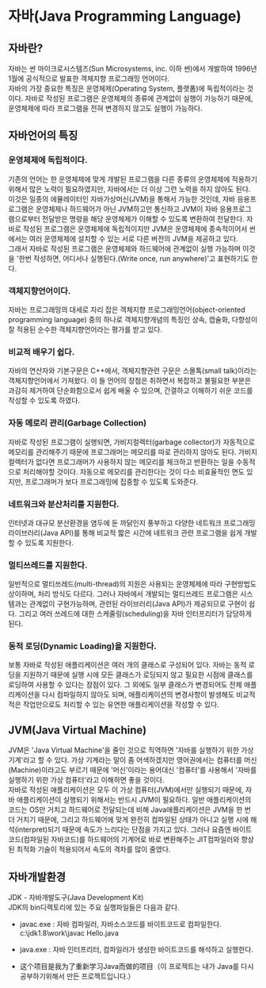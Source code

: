 # 자바(Java Programming Language)

## 자바란?

자바는 썬 마이크로시스템즈(Sun Microsystems, inc. 이하 썬)에서 개발하여 1996년 1월에 공식적으로 발표한 객체지향 프로그래밍 언어이다. </br>
자바의 가장 중요한 특징은 운영체제(Operating System, 플랫폼)에 독립적이라는 것이다. 자바로 작성된 프로그램은 운영체제의 종류에 관계없이 실행이 가능하기 때문에, 운영체제에 따라 프로그램을 전혀 변경하지 않고도 실행이 가능하다. </br>

## 자바언어의 특징

### 운영체제에 독립적이다.

기존의 언어는 한 운영체제에 맞게 개발된 프로그램을 다른 종류의 운영체제에 적용하기 위해서 많은 노력이 필요하였지만, 자바에서는 더 이상 그런 노력을 하지 않아도 된다. </br>
이것은 일종의 에뮬레이터인 자바가상머신(JVM)을 통해서 가능한 것인데, 자바 응용프로그램은 운영체제나 하드웨어가 아닌 JVM하고만 통신하고 JVM이 자바 응용프로그램으로부터 전달받은 명령을 해당 운영체제가 이해할 수 있도록 변환하여 전달한다. 자바로 작성된 프로그램은 운영체제에 독립적이지만 JVM은 운영체제에 종속적이어서 썬에서는 여러 운영체제에 설치할 수 있는 서로 다른 버전의 JVM을 제공하고 있다. </br>
그래서 자바로 작성된 프로그램은 운영체제와 하드웨어에 관계없이 실행 가능하며 이것을 '한번 작성하면, 어디서나 실행된다.(Write once, run anywhere)'고 표현하기도 한다. </br>

### 객체지향언어이다.

자바는 프로그래밍의 대세로 자리 잡은 객체지향 프로그래밍언어(object-oriented programming language) 중의 하나로 객체지향개념의 특징인 상속, 캡슐화, 다향성이 잘 적용된 순수한 객체지향언어라는 평가를 받고 있다. </br>

### 비교적 배우기 쉽다.

자바의 연산자와 기본구문은 C++에서, 객체지향관련 구문은 스몰톡(small talk)이라는 객체지향언어에서 가져왔다. 이 들 언어의 장점은 취하면서 복잡하고 불필요한 부분은 과감히 제거하여 단순화함으로서 쉽게 배울 수 있으며, 간결하고 이해하기 쉬운 코드를 작성할 수 있도록 하였다. </br>

### 자동 메로리 관리(Garbage Collection)

자바로 작성된 프로그램이 실행되면, 가비지컬렉터(garbage collector)가 자동적으로 메모리를 관리해주기 때문에 프로그래머는 메모리를 따로 관리하지 않아도 된다. 가비지 컬렉터가 없다면 프로그래머가 사용하지 않는 메모리를 체크하고 반환하는 일을 수동적으로 처리해야할 것이다. 자동으로 메모리를 관리한다는 것이 다소 비효율적인 면도 있지만, 프로그래머가 보다 프로그래밍에 집중할 수 있도록 도와준다. </br>

### 네트워크와 분산처리를 지원한다.

인터넷과 대규모 분산환경을 염두에 둔 까닭인지 풍부하고 다양한 네트워크 프로그래밍 라이브러리(Java API)를 통해 비교적 짧은 시간에 네트워크 관련 프로그램을 쉽게 개발할 수 있도록 지원한다. </br>

### 멀티쓰레드를 지원한다.

일반적으로 멀티쓰레드(multi-thread)의 지원은 사용되는 운영체제에 따라 구현방법도 상이하며, 처리 방식도 다르다. 그러나 자바에서 개발되는 멀티쓰레드 프로그램은 시스템과는 관계없이 구현가능하며, 관련된 라이브러리(Java API)가 제공되므로 구현이 쉽다. 그리고 여러 쓰레드에 대한 스케줄링(scheduling)을 자바 인터프리터가 담당하게 된다. </br>

### 동적 로딩(Dynamic Loading)을 지원한다.

보통 자바로 작성된 애플리케이션은 여러 개의 클래스로 구성되어 있다. 자바는 동적 로딩을 지원하기 때문에 실행 시에 모든 클래스가 로딩되지 않고 필요한 시점에 클래스를 로딩하여 사용할 수 있다는 장점이 있다. 그 외에도 일부 클래스가 변경되어도 전체 애플리케이션을 다시 컴파일하지 않아도 되며, 애플리케이션의 변경사항이 발생해도 비교적 적은 작업만으로도 처리할 수 있는 유연한 애플리케이션을 작성할 수 있다.

## JVM(Java Virtual Machine)

JVM은 'Java Virtual Machine'을 줄인 것으로 직역하면 '자바를 실행하기 위한 가상 기계'라고 할 수 있다. 가상 기계라는 말이 좀 어색하겠지만 영어권에서는 컴퓨터를 머신(Machine)이라고도 부르기 때문에 '머신'이라는 용어대신 '컴퓨터'를 사용해서 '자바를 실행하기 위한 가상 컴퓨터'라고 이해하면 좋을 것이다. </br>
자바로 작성된 애플리케이션은 모두 이 가상 컴퓨터(JVM)에서만 실행되기 때문에, 자바 애플리케이션이 실행되기 위해서는 반드시 JVM이 필요하다. 일반 애플리케이션의 코드는 OS만 거치고 하드웨어로 전달되는데 비해 Java애플리케이션은 JVM을 한 번 더 거치기 때문에, 그리고 하드웨어에 맞게 완전히 컴파일된 상태가 아니고 실행 시에 해석(interpret)되기 때문에 속도가 느리다는 단점을 가지고 있다. 그러나 요즘엔 바이트코드(컴파일된 자바코드)를 하드웨어의 기계어로 바로 변환해주는 JIT컴파일러와 향상된 최적화 기술이 적용되어서 속도의 격차를 많이 줄였다. </br>

## 자바개발환경 

JDK - 자바개발도구(Java Development Kit) </br>
JDK의 bin디렉토리에 있는 주요 실행파일들은 다음과 같다.</br>
- javac.exe : 자바 컴파일러, 자바소스코드를 바이트코드로 컴파일한다. </br>
c:\jdk1.8\work\javac Hello.java </br>
- java.exe : 자바 인터프리터, 컴파일러가 생성한 바이트코드를 해석하고 실행한다. </br>



- 这个项目是我为了重新学习Java而做的项目（이 프로젝트는 내가 Java를 다시 공부하기위해서 만든 프로젝트입니다.）
